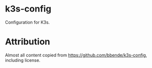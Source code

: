 # k3s-config

Configuration for K3s.

# Attribution
Almost all content copied from https://github.com/bbende/k3s-config, including license.